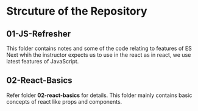 # Strcuture of the Repository

## 01-JS-Refresher

This folder contains notes and some of the code relating to features of ES Next whih the instructor expects us to use in the react as in react, we use latest features of JavaScript.

## 02-React-Basics

Refer folder **02-react-basics** for details. This folder mainly contains basic concepts of react like props and components.
